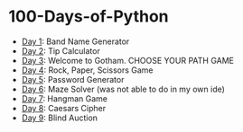 ﻿# 100-Days-of-Python

- [Day 1](Day1): Band Name Generator
- [Day 2](Day2): Tip Calculator
- [Day 3](Day3): Welcome to Gotham. CHOOSE YOUR PATH GAME
- [Day 4](Day4): Rock, Paper, Scissors Game
- [Day 5](Day5): Password Generator
- [Day 6](Day6): Maze Solver (was not able to do in my own ide)
- [Day 7](Day7): Hangman Game
- [Day 8](Day8): Caesars Cipher
- [Day 9](Day9): Blind Auction